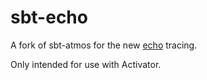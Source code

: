 sbt-echo
========

A fork of sbt-atmos for the new [echo] tracing.

Only intended for use with Activator.

[echo]: https://github.com/typesafehub/echo
